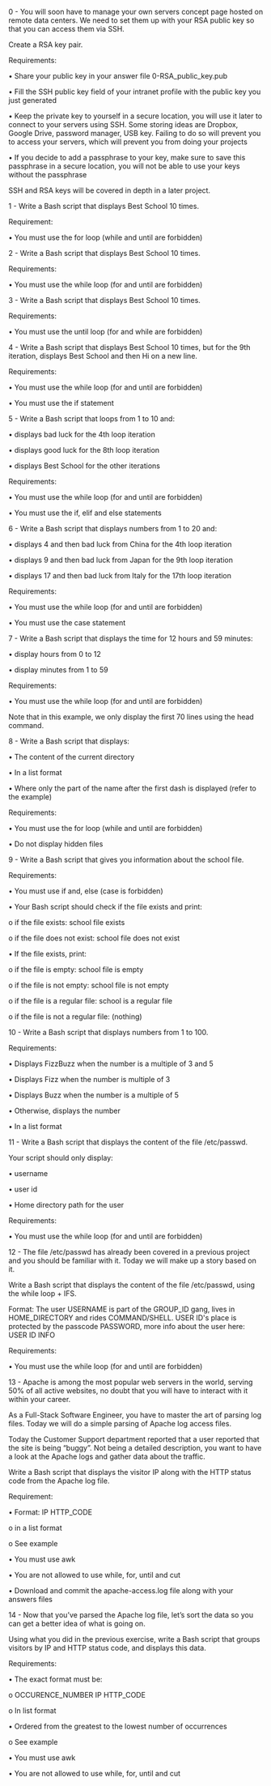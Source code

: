 0 - You will soon have to manage your own servers concept page hosted on remote data centers. We need to set them up with your RSA public key so that you can access them via SSH.

Create a RSA key pair.

Requirements:

•	Share your public key in your answer file 0-RSA_public_key.pub

•	Fill the SSH public key field of your intranet profile with the public key you just generated

•	Keep the private key to yourself in a secure location, you will use it later to connect to your servers using SSH. Some storing ideas are Dropbox, Google Drive, password manager, USB key. Failing to do so will prevent you to access your servers, which will prevent you from doing your projects

•	If you decide to add a passphrase to your key, make sure to save this passphrase in a secure location, you will not be able to use your keys without the passphrase

SSH and RSA keys will be covered in depth in a later project.

1 - Write a Bash script that displays Best School 10 times.

Requirement:

•	You must use the for loop (while and until are forbidden)

2 - Write a Bash script that displays Best School 10 times.

Requirements:

•	You must use the while loop (for and until are forbidden)

3 - Write a Bash script that displays Best School 10 times.

Requirements:

•	You must use the until loop (for and while are forbidden)

4 - Write a Bash script that displays Best School 10 times, but for the 9th iteration, displays Best School and then Hi on a new line.

Requirements:

•	You must use the while loop (for and until are forbidden)

•	You must use the if statement

5 - Write a Bash script that loops from 1 to 10 and:

•	displays bad luck for the 4th loop iteration

•	displays good luck for the 8th loop iteration

•	displays Best School for the other iterations

Requirements:

•	You must use the while loop (for and until are forbidden)

•	You must use the if, elif and else statements

6 - Write a Bash script that displays numbers from 1 to 20 and:

•	displays 4 and then bad luck from China for the 4th loop iteration

•	displays 9 and then bad luck from Japan for the 9th loop iteration

•	displays 17 and then bad luck from Italy for the 17th loop iteration

Requirements:

•	You must use the while loop (for and until are forbidden)

•	You must use the case statement

7 - Write a Bash script that displays the time for 12 hours and 59 minutes:

•	display hours from 0 to 12

•	display minutes from 1 to 59

Requirements:

•	You must use the while loop (for and until are forbidden)

Note that in this example, we only display the first 70 lines using the head command.

8 - Write a Bash script that displays:

•	The content of the current directory

•	In a list format

•	Where only the part of the name after the first dash is displayed (refer to the example)

Requirements:

•	You must use the for loop (while and until are forbidden)

•	Do not display hidden files

9 - Write a Bash script that gives you information about the school file.

Requirements:

•	You must use if and, else (case is forbidden)

•	Your Bash script should check if the file exists and print:

o	if the file exists: school file exists

o	if the file does not exist: school file does not exist

•	If the file exists, print:

o	if the file is empty: school file is empty

o	if the file is not empty: school file is not empty

o	if the file is a regular file: school is a regular file

o	if the file is not a regular file: (nothing)

10 - Write a Bash script that displays numbers from 1 to 100.

Requirements:

•	Displays FizzBuzz when the number is a multiple of 3 and 5

•	Displays Fizz when the number is multiple of 3

•	Displays Buzz when the number is a multiple of 5

•	Otherwise, displays the number

•	In a list format

11 - Write a Bash script that displays the content of the file /etc/passwd.

Your script should only display:

•	username

•	user id

•	Home directory path for the user

Requirements:

•	You must use the while loop (for and until are forbidden)

12 - The file /etc/passwd has already been covered in a previous project and you should be familiar with it. Today we will make up a story based on it.

Write a Bash script that displays the content of the file /etc/passwd, using the while loop + IFS.

Format: The user USERNAME is part of the GROUP_ID gang, lives in HOME_DIRECTORY and rides COMMAND/SHELL. USER ID's place is protected by the passcode PASSWORD, more info about the user here: USER ID INFO

Requirements:

•	You must use the while loop (for and until are forbidden)

13 - Apache is among the most popular web servers in the world, serving 50% of all active websites, no doubt that you will have to interact with it within your career.

As a Full-Stack Software Engineer, you have to master the art of parsing log files. Today we will do a simple parsing of Apache log access files.

Today the Customer Support department reported that a user reported that the site is being “buggy”. Not being a detailed description, you want to have a look at the Apache logs and gather data about the traffic.

Write a Bash script that displays the visitor IP along with the HTTP status code from the Apache log file.

Requirement:

•	Format: IP HTTP_CODE

o	in a list format

o	See example

•	You must use awk

•	You are not allowed to use while, for, until and cut

•	Download and commit the apache-access.log file along with your answers files

14 - Now that you’ve parsed the Apache log file, let’s sort the data so you can get a better idea of what is going on.

Using what you did in the previous exercise, write a Bash script that groups visitors by IP and HTTP status code, and displays this data.

Requirements:

•	The exact format must be:

o	OCCURENCE_NUMBER IP HTTP_CODE

o	In list format

•	Ordered from the greatest to the lowest number of occurrences

o	See example

•	You must use awk

•	You are not allowed to use while, for, until and cut

